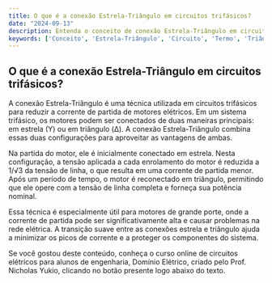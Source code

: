 ```yaml
---
title: O que é a conexão Estrela-Triângulo em circuitos trifásicos?
date: "2024-09-13"
description: Entenda o conceito de conexão Estrela-Triângulo em circuitos trifásicos e sua importância na engenharia elétrica.
keywords: ['Conceito', 'Estrela-Triângulo', 'Circuito', 'Termo', 'Triângulo-Triângulo', 'Exemplo']
---
```


## O que é a conexão Estrela-Triângulo em circuitos trifásicos?

A conexão Estrela-Triângulo é uma técnica utilizada em circuitos trifásicos para reduzir a corrente de partida de motores elétricos. Em um sistema trifásico, os motores podem ser conectados de duas maneiras principais: em estrela (Y) ou em triângulo (Δ). A conexão Estrela-Triângulo combina essas duas configurações para aproveitar as vantagens de ambas.

Na partida do motor, ele é inicialmente conectado em estrela. Nesta configuração, a tensão aplicada a cada enrolamento do motor é reduzida a 1/√3 da tensão de linha, o que resulta em uma corrente de partida menor. Após um período de tempo, o motor é reconectado em triângulo, permitindo que ele opere com a tensão de linha completa e forneça sua potência nominal.

Essa técnica é especialmente útil para motores de grande porte, onde a corrente de partida pode ser significativamente alta e causar problemas na rede elétrica. A transição suave entre as conexões estrela e triângulo ajuda a minimizar os picos de corrente e a proteger os componentes do sistema.

Se você gostou deste conteúdo, conheça o curso online de circuitos elétricos para alunos de engenharia, Domínio Elétrico, criado pelo Prof. Nicholas Yukio, clicando no botão presente logo abaixo do texto.